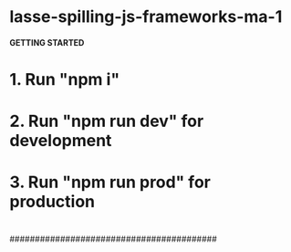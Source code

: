 # lasse-spilling-js-frameworks-ma-1

#### GETTING STARTED ####################
#
#  1. Run "npm i"
#  2. Run "npm run dev" for development
#  3. Run "npm run prod" for production
#
#########################################